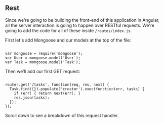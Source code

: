 ## Rest

Since we're going to be building the front-end of this application in Angular, all the server interaction is going to 
happen over RESTful requests. We're going to add the code for all of these inside `/routes/index.js`.

First let's add Mongoose and our models at the top of the file:

<pre><code data-trim>
var mongoose = require('mongoose');
var User = mongoose.model('User');
var Task = mongoose.model('Task');
</pre></code>

Then we'll add our first GET request:

<pre><code data-trim>
router.get('/tasks', function(req, res, next) {
  Task.find({}).populate('creator').exec(function(err, tasks) {
    if (err) { return next(err); }
    res.json(tasks);
  });
});
</pre></code>

Scroll down to see a breakdown of this request handler. 